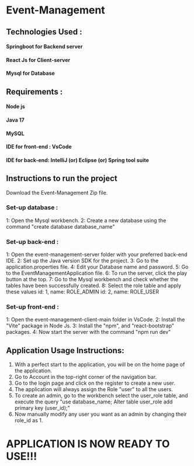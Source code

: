 # Event-Management

## Technologies Used :

#### Springboot for Backend server
#### React Js for Client-server
#### Mysql for Database

## Requirements :

#### Node js
#### Java 17
#### MySQL
#### IDE for front-end : VsCode
#### IDE for back-end: IntelliJ (or) Eclipse (or) Spring tool suite

## Instructions to run the project

Download the Event-Management Zip file.

### Set-up database :
1: Open the Mysql workbench.
2: Create a new database using the command
            "create database database_name"

### Set-up back-end :
1: Open the event-management-server folder with your preferred back-end IDE.
2: Set up the Java version SDK for the project.
3: Go to the application.properties file.
4: Edit your Database name and password. 
5: Go to the EventManagementApplication file.
6: To run the server, click the play button at the top.
7: Go to the Mysql workbench and check whether the tables have been successfully created.
8: Select the role table and apply these values
                      id: 1, name: ROLE_ADMIN
                      id: 2, name: ROLE_USER
                      


### Set-up front-end :
1: Open the event-management-client-main folder in VsCode.
2: Install the "Vite" package in Node Js.
3: Install the "npm", and "react-bootstrap" packages.
4: Now start the server with the command
               "npm run dev"


## Application Usage Instructions:

1. With a perfect start to the application, you will be on the home page of the application.
2. Go to Account in the top-right corner of the navigation bar.
3. Go to the login page and click on the register to create a new user.
4. The application will always assign the Role "user" to all the users.
5. To create an admin, go to the workbench select the user_role table, and execute the query
                        "use database_name;
                         Alter table user_role add primary key (user_id);"
6. Now manually modify any user you want as an admin by changing their role_id as 1.


# APPLICATION IS NOW READY TO USE!!!















